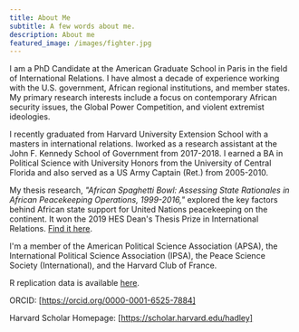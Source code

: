 ```yaml
---
title: About Me
subtitle: A few words about me.
description: About me
featured_image: /images/fighter.jpg
---
```


I am a PhD Candidate at the American Graduate School in Paris in the field of International Relations. I have almost a decade of experience working with the U.S. government, African regional institutions, and member states. My primary research interests include  a focus on contemporary African security issues, the Global Power Competition, and violent extremist ideologies.

I recently graduated from Harvard University Extension School with a masters in international relations. Iworked as a research assistant at the John F. Kennedy School of Government from 2017-2018. I earned a BA in Political Science with University Honors from the University of Central Florida and also served as a US Army Captain (Ret.) from 2005-2010. 

My thesis research, _"African Spaghetti Bowl: Assessing State Rationales in African Peacekeeping Operations, 1999-2016,"_ explored the key factors behind African state support for United Nations peacekeeping on the continent. It won the 2019 HES Dean's Thesis Prize in International Relations. [Find it here](https://scholar.harvard.edu/files/hadley/files/african_spaghetti_bowl_hadley.pdf).

I'm a member of the American Political Science Association (APSA), the International Political Science Association (IPSA), the Peace Science Society (International), and the Harvard Club of France.

R replication data is available [here](https://dataverse.harvard.edu/dataverse/african_spaghetti).

ORCID: [https://orcid.org/0000-0001-6525-7884]

Harvard Scholar Homepage: [https://scholar.harvard.edu/hadley]


